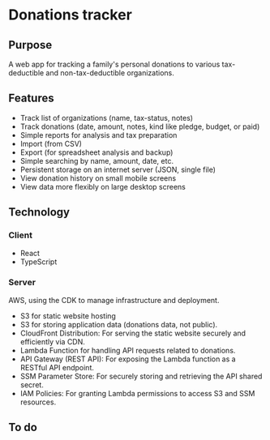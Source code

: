 # Donations tracker

## Purpose

A web app for tracking a family's personal donations to various tax-deductible and non-tax-deductible organizations.

## Features

- Track list of organizations (name, tax-status, notes)
- Track donations (date, amount, notes, kind like pledge, budget, or paid)
- Simple reports for analysis and tax preparation
- Import (from CSV)
- Export (for spreadsheet analysis and backup)
- Simple searching by name, amount, date, etc.
- Persistent storage on an internet server (JSON, single file)
- View donation history on small mobile screens
- View data more flexibly on large desktop screens

## Technology

### Client

- React
- TypeScript

### Server

AWS, using the CDK to manage infrastructure and deployment.

- S3 for static website hosting
- S3 for storing application data (donations data, not public).
- CloudFront Distribution: For serving the static website securely and efficiently via CDN.
- Lambda Function for handling API requests related to donations.
- API Gateway (REST API): For exposing the Lambda function as a RESTful API endpoint.
- SSM Parameter Store: For securely storing and retrieving the API shared secret.
- IAM Policies: For granting Lambda permissions to access S3 and SSM resources.

## To do
